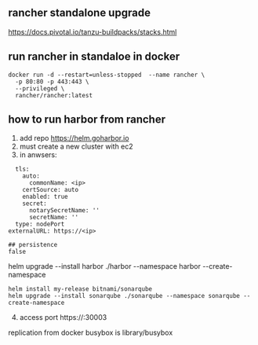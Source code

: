 ## rancher standalone upgrade
https://docs.pivotal.io/tanzu-buildpacks/stacks.html

## run rancher in standaloe in docker
```
docker run -d --restart=unless-stopped  --name rancher \
  -p 80:80 -p 443:443 \
  --privileged \
  rancher/rancher:latest
```

## how to run harbor from rancher
1. add repo https://helm.goharbor.io
2. must create a new cluster with ec2
3. in anwsers:
```
  tls:
    auto:
      commonName: <ip>
    certSource: auto
    enabled: true
    secret:
      notarySecretName: ''
      secretName: ''
  type: nodePort
externalURL: https://<ip>

## persistence 
false
```
helm upgrade --install harbor ./harbor --namespace harbor --create-namespace

```
helm install my-release bitnami/sonarqube
helm upgrade --install sonarqube ./sonarqube --namespace sonarqube --create-namespace
```

4. access port https://<master-ip>:30003

replication from docker busybox is library/busybox